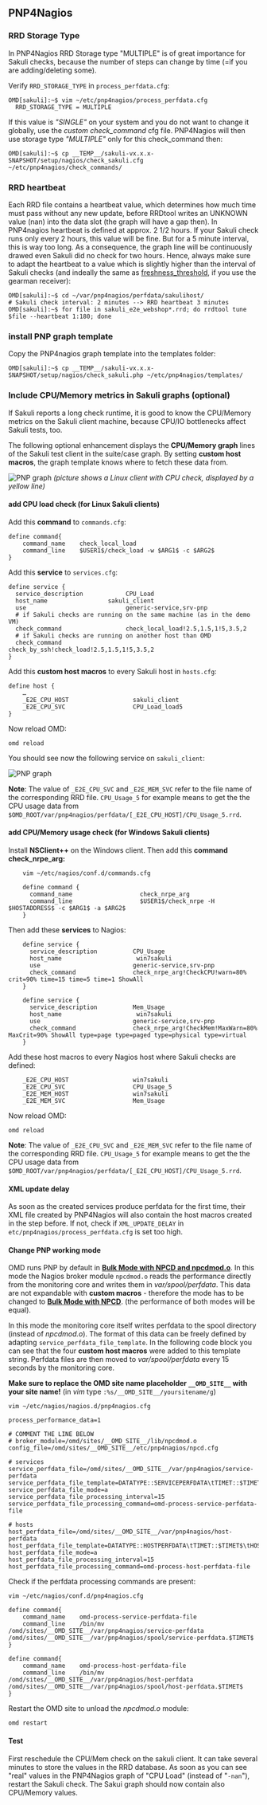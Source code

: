 ## PNP4Nagios
### RRD Storage Type

In PNP4Nagios RRD Storage type "MULTIPLE" is of great importance for Sakuli checks, because the number of steps can change by time (=if you are adding/deleting some).

Verify `RRD_STORAGE_TYPE` in `process_perfdata.cfg`: 

	OMD[sakuli]:~$ vim ~/etc/pnp4nagios/process_perfdata.cfg
	  RRD_STORAGE_TYPE = MULTIPLE

If this value is *"SINGLE"* on your system and you do not want to change it globally, use the *custom check_command* cfg file. PNP4Nagios will then use storage type *"MULTIPLE"* only for this check_command then:  

	OMD[sakuli]:~$ cp __TEMP__/sakuli-vx.x.x-SNAPSHOT/setup/nagios/check_sakuli.cfg ~/etc/pnp4nagios/check_commands/

### RRD heartbeat

Each RRD file contains a heartbeat value, which determines how much time must pass without any new update, before RRDtool writes an UNKNOWN value (nan) into the data slot (the graph will have a gap then). In PNP4nagios heartbeat is defined at approx. 2 1/2 hours. If your Sakuli check runs only every 2 hours, this value will be fine. But for a 5 minute interval, this is way too long. As a consequence, the graph line will be continuously drawed even Sakuli did no check for two hours. Hence, always make sure to adapt the heartbeat to a value which is slightly higher than the interval of Sakuli checks (and indeally the same as [freshness_threshold](integration/monitoring/forwarder-gearman.md#create-a-nagios-service), if you use the gearman receiver): 

    OMD[sakuli]:~$ cd ~/var/pnp4nagios/perfdata/sakulihost/
    # Sakuli check interval: 2 minutes --> RRD heartbeat 3 minutes
    OMD[sakuli]:~$ for file in sakuli_e2e_webshop*.rrd; do rrdtool tune $file --heartbeat 1:180; done

### install PNP graph template

Copy the PNP4nagios graph template into the templates folder: 

	OMD[sakuli]:~$ cp __TEMP__/sakuli-vx.x.x-SNAPSHOT/setup/nagios/check_sakuli.php ~/etc/pnp4nagios/templates/


### Include CPU/Memory metrics in Sakuli graphs (optional) 

If Sakuli reports a long check runtime, it is good to know the CPU/Memory metrics on the Sakuli client machine, because CPU/IO bottlenecks affect Sakuli tests, too.
 
The following optional enhancement displays the **CPU/Memory graph** lines of the Sakuli test client in the suite/case graph. By setting **custom host macros**, the graph template knows where to fetch these data from. 

![PNP graph](./images/pnp_graph.png) 
*(picture shows a Linux client with CPU check, displayed by a yellow line)*

#### add CPU load check (for Linux Sakuli clients)

Add this **command** to `commands.cfg`: 

    define command{
        command_name    check_local_load
        command_line    $USER1$/check_load -w $ARG1$ -c $ARG2$
    }

Add this **service** to `services.cfg`:  

	define service {
	  service_description            CPU_Load
	  host_name                 sakuli_client
	  use                            generic-service,srv-pnp
	  # if Sakuli checks are running on the same machine (as in the demo VM)
	  check_command                  check_local_load!2.5,1.5,1!5,3.5,2
	  # if Sakuli checks are running on another host than OMD
	  check_command                  check_by_ssh!check_load!2.5,1.5,1!5,3.5,2
	}

Add this **custom host macros** to every Sakuli host in `hosts.cfg`:
	
	define host {
        …
	    _E2E_CPU_HOST                  sakuli_client
	    _E2E_CPU_SVC                   CPU_Load_load5
    }
   
Now reload OMD: 

    omd reload   
    
You should see now the following service on `sakuli_client`: 

![PNP graph](./images/svc_cpu.png)  
   
**Note**: The value of `_E2E_CPU_SVC` and `_E2E_MEM_SVC` refer to the file name of the corresponding RRD file. `CPU_Usage_5` for example means to get the the CPU usage data from `$OMD_ROOT/var/pnp4nagios/perfdata/[_E2E_CPU_HOST]/CPU_Usage_5.rrd`.    
    
#### add CPU/Memory usage check (for Windows Sakuli clients)

Install **NSClient++** on the Windows client. Then add this **command check_nrpe_arg:**

		vim ~/etc/nagios/conf.d/commands.cfg
		
		define command {
		  command_name                   check_nrpe_arg
		  command_line                   $USER1$/check_nrpe -H $HOSTADDRESS$ -c $ARG1$ -a $ARG2$
		}

Then add these **services** to Nagios: 

		define service {
		  service_description          CPU_Usage
		  host_name                 	win7sakuli
		  use                          generic-service,srv-pnp
		  check_command                check_nrpe_arg!CheckCPU!warn=80% crit=90% time=15 time=5 time=1 ShowAll
		}

		define service {
		  service_description          Mem_Usage
		  host_name                 	win7sakuli
		  use                          generic-service,srv-pnp
		  check_command                check_nrpe_arg!CheckMem!MaxWarn=80% MaxCrit=90% ShowAll type=page type=paged type=physical type=virtual
		}
 
Add these host macros to every Nagios host where Sakuli checks are defined: 

		_E2E_CPU_HOST                  win7sakuli
		_E2E_CPU_SVC                   CPU_Usage_5
		_E2E_MEM_HOST                  win7sakuli
		_E2E_MEM_SVC                   Mem_Usage

Now reload OMD: 

    omd reload	
		
**Note**: The value of `_E2E_CPU_SVC` and `_E2E_MEM_SVC` refer to the file name of the corresponding RRD file. `CPU_Usage_5` for example means to get the the CPU usage data from `$OMD_ROOT/var/pnp4nagios/perfdata/[_E2E_CPU_HOST]/CPU_Usage_5.rrd`. 

#### XML update delay

As soon as the created services produce perfdata for the first time, their XML file created by PNP4Nagios will also contain the host macros created in the step before. If not, check if  `XML_UPDATE_DELAY` in `etc/pnp4nagios/process_perfdata.cfg` is set too high. 

#### Change PNP working mode

OMD runs PNP by default in **[Bulk Mode with NPCD and npcdmod.o](http://docs.pnp4nagios.org/pnp-0.6/modes#bulk_mode_with_npcdmod)**. In this mode the Nagios broker module `npcdmod.o` reads the performance directly from the monitoring core and writes them in *var/spool/perfdata*. This data are not expandable with **custom macros** - therefore the mode has to be changed to **[Bulk Mode with NPCD](http://docs.pnp4nagios.org/pnp-0.6/modes#bulk_mode_with_npcd)**. (the performance of both modes will be equal). 

In this mode the monitoring core itself writes perfdata to the spool directory (instead of *npcdmod.o*). The format of this data can be freely defined by adapting `service_perfdata_file_template`. In the following code block you can see that the four **custom host macros** were added to this template string. Perfdata files are then moved to *var/spool/perfdata* every 15 seconds by the monitoring core.

**Make sure to replace the OMD site name placeholder `__OMD_SITE__` with your site name!** (in *vim* type `:%s/__OMD_SITE__/yoursitename/g`)

	vim ~/etc/nagios/nagios.d/pnp4nagios.cfg

	process_performance_data=1
		
	# COMMENT THE LINE BELOW
	# broker_module=/omd/sites/__OMD_SITE__/lib/npcdmod.o config_file=/omd/sites/__OMD_SITE__/etc/pnp4nagios/npcd.cfg
	
	# services
	service_perfdata_file=/omd/sites/__OMD_SITE__/var/pnp4nagios/service-perfdata
	service_perfdata_file_template=DATATYPE::SERVICEPERFDATA\tTIMET::$TIMET$\tHOSTNAME::$HOSTNAME$\tSERVICEDESC::$SERVICEDESC$\tSERVICEPERFDATA::$SERVICEPERFDATA$\tSERVICECHECKCOMMAND::$SERVICECHECKCOMMAND$\tHOSTSTATE::$HOSTSTATE$\tHOSTSTATETYPE::$HOSTSTATETYPE$\tSERVICESTATE::$SERVICESTATE$\tSERVICESTATETYPE::$SERVICESTATETYPE$\tE2ECPUHOST::$_HOSTE2E_CPU_HOST$\tE2ECPUSVC::$_HOSTE2E_CPU_SVC$\tE2EMEMHOST::$_HOSTE2E_MEM_HOST$\tE2EMEMSVC::$_HOSTE2E_MEM_SVC$
	service_perfdata_file_mode=a
	service_perfdata_file_processing_interval=15
	service_perfdata_file_processing_command=omd-process-service-perfdata-file
		
	# hosts
	host_perfdata_file=/omd/sites/__OMD_SITE__/var/pnp4nagios/host-perfdata
	host_perfdata_file_template=DATATYPE::HOSTPERFDATA\tTIMET::$TIMET$\tHOSTNAME::$HOSTNAME$\tHOSTPERFDATA::$HOSTPERFDATA$\tHOSTCHECKCOMMAND::$HOSTCHECKCOMMAND$\tHOSTSTATE::$HOSTSTATE$\tHOSTSTATETYPE::$HOSTSTATETYPE$
	host_perfdata_file_mode=a
	host_perfdata_file_processing_interval=15
	host_perfdata_file_processing_command=omd-process-host-perfdata-file

Check if the perfdata processing commands are present:

	vim ~/etc/nagios/conf.d/pnp4nagios.cfg

	define command{
		command_name    omd-process-service-perfdata-file
		command_line    /bin/mv /omd/sites/__OMD_SITE__/var/pnp4nagios/service-perfdata /omd/sites/__OMD_SITE__/var/pnp4nagios/spool/service-perfdata.$TIMET$
	}
 
	define command{
		command_name    omd-process-host-perfdata-file
		command_line    /bin/mv /omd/sites/__OMD_SITE__/var/pnp4nagios/host-perfdata /omd/sites/__OMD_SITE__/var/pnp4nagios/spool/host-perfdata.$TIMET$
	}

Restart the OMD site to unload the *npcdmod.o* module:

    omd restart
    
#### Test
 
First reschedule the CPU/Mem check on the sakuli client. It can take several minutes to store the values in the RRD database. As soon as you can see "real" values in the PNP4Nagios graph of "CPU Load" (instead of "`-nan`"), restart the Sakuli check. 
The Sakui graph should now contain also CPU/Memory values. 
